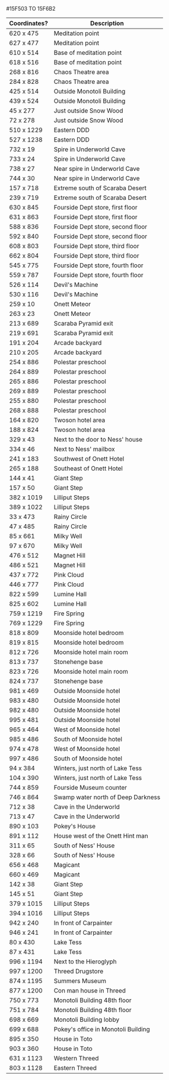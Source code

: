 #15F503 TO 15F6B2

|Coordinates?|Description                        |
|------------|-----------------------------------|
| 620 x  475 |Meditation point                   |
| 627 x  477 |Meditation point                   |
| 610 x  514 |Base of meditation point           |
| 618 x  516 |Base of meditation point           |
| 268 x  816 |Chaos Theatre area                 |
| 284 x  828 |Chaos Theatre area                 |
| 425 x  514 |Outside Monotoli Building          |
| 439 x  524 |Outside Monotoli Building          |
|  45 x  277 |Just outside Snow Wood             |
|  72 x  278 |Just outside Snow Wood             |
| 510 x 1229 |Eastern DDD                        |
| 527 x 1238 |Eastern DDD                        |
| 732 x   19 |Spire in Underworld Cave           |
| 733 x   24 |Spire in Underworld Cave           |
| 738 x   27 |Near spire in Underworld Cave      |
| 744 x   30 |Near spire in Underworld Cave      |
| 157 x  718 |Extreme south of Scaraba Desert    |
| 239 x  719 |Extreme south of Scaraba Desert    |
| 630 x  845 |Fourside Dept store, first floor   |
| 631 x  863 |Fourside Dept store, first floor   |
| 588 x  836 |Fourside Dept store, second floor  |
| 592 x  840 |Fourside Dept store, second floor  |
| 608 x  803 |Fourside Dept store, third floor   |
| 662 x  804 |Fourside Dept store, third floor   |
| 545 x  775 |Fourside Dept store, fourth floor  |
| 559 x  787 |Fourside Dept store, fourth floor  |
| 526 x  114 |Devil's Machine                    |
| 530 x  116 |Devil's Machine                    |
| 259 x   10 |Onett Meteor                       |
| 263 x   23 |Onett Meteor                       |
| 213 x  689 |Scaraba Pyramid exit               |
| 219 x  691 |Scaraba Pyramid exit               |
| 191 x  204 |Arcade backyard                    |
| 210 x  205 |Arcade backyard                    |
| 254 x  886 |Polestar preschool                 |
| 264 x  889 |Polestar preschool                 |
| 265 x  886 |Polestar preschool                 |
| 269 x  889 |Polestar preschool                 |
| 255 x  880 |Polestar preschool                 |
| 268 x  888 |Polestar preschool                 |
| 164 x  820 |Twoson hotel area                  |
| 188 x  824 |Twoson hotel area                  |
| 329 x   43 |Next to the door to Ness' house    |
| 334 x   46 |Next to Ness' mailbox              |
| 241 x  183 |Southwest of Onett Hotel           |
| 265 x  188 |Southeast of Onett Hotel           |
| 144 x   41 |Giant Step                         |
| 157 x   50 |Giant Step                         |
| 382 x 1019 |Lilliput Steps                     |
| 389 x 1022 |Lilliput Steps                     |
|  33 x  473 |Rainy Circle                       |
|  47 x  485 |Rainy Circle                       |
|  85 x  661 |Milky Well                         |
|  97 x  670 |Milky Well                         |
| 476 x  512 |Magnet Hill                        |
| 486 x  521 |Magnet Hill                        |
| 437 x  772 |Pink Cloud                         |
| 446 x  777 |Pink Cloud                         |
| 822 x  599 |Lumine Hall                        |
| 825 x  602 |Lumine Hall                        |
| 759 x 1219 |Fire Spring                        |
| 769 x 1229 |Fire Spring                        |
| 818 x  809 |Moonside hotel bedroom             |
| 819 x  815 |Moonside hotel bedroom             |
| 812 x  726 |Moonside hotel main room           |
| 813 x  737 |Stonehenge base                    |
| 823 x  726 |Moonside hotel main room           |
| 824 x  737 |Stonehenge base                    |
| 981 x  469 |Outside Moonside hotel             |
| 983 x  480 |Outside Moonside hotel             |
| 982 x  480 |Outside Moonside hotel             |
| 995 x  481 |Outside Moonside hotel             |
| 965 x  464 |West of Moonside hotel             |
| 985 x  486 |South of Moonside hotel            |
| 974 x  478 |West of Moonside hotel             |
| 997 x  486 |South of Moonside hotel            |
|  94 x  384 |Winters, just north of Lake Tess   |
| 104 x  390 |Winters, just north of Lake Tess   |
| 744 x  859 |Fourside Museum counter            |
| 746 x  864 |Swamp water north of Deep Darkness |
| 712 x   38 |Cave in the Underworld             |
| 713 x   47 |Cave in the Underworld             |
| 890 x  103 |Pokey's House                      |
| 891 x  112 |House west of the Onett Hint man   |
| 311 x   65 |South of Ness' House               |
| 328 x   66 |South of Ness' House               |
| 656 x  468 |Magicant                           |
| 660 x  469 |Magicant                           |
| 142 x   38 |Giant Step                         |
| 145 x   51 |Giant Step                         |
| 379 x 1015 |Lilliput Steps                     |
| 394 x 1016 |Lilliput Steps                     |
| 942 x  240 |In front of Carpainter             |
| 946 x  241 |In front of Carpainter             |
|  80 x  430 |Lake Tess                          |
|  87 x  431 |Lake Tess                          |
| 996 x 1194 |Next to the Hieroglyph             |
| 997 x 1200 |Threed Drugstore                   |
| 874 x 1195 |Summers Museum                     |
| 877 x 1200 |Con man house in Threed            |
| 750 x  773 |Monotoli Building 48th floor       |
| 751 x  784 |Monotoli Building 48th floor       |
| 698 x  669 |Monotoli Building lobby            |
| 699 x  688 |Pokey's office in Monotoli Building|
| 895 x  350 |House in Toto                      |
| 903 x  360 |House in Toto                      |
| 631 x 1123 |Western Threed                     |
| 803 x 1128 |Eastern Threed                     |